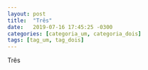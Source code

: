 ```yaml
---
layout: post
title:  "Três"
date:   2019-07-16 17:45:25 -0300
categories: [categoria_um, categoria_dois]
tags: [tag_um, tag_dois]
---
```


Três
